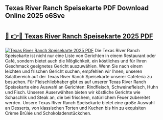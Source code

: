 ## Texas River Ranch Speisekarte PDF Download Online 2025 o6Sve

# <h2><a href="http://gcb9m2.nevu.top/?p=Texas+River+Ranch+Speisekarte">🔗 👉🔴 Texas River Ranch Speisekarte 2025 PDF</a></h2>

[![Texas River Ranch Speisekarte 2025 PDF](https://i.imgur.com/dBaPXMq.png)](http://gcb9m2.nevu.top/?p=Texas+River+Ranch+Speisekarte)
Die Texas River Ranch Speisekarte ist nicht nur eine Liste von Gerichten in einem Restaurant oder Café, sondern bietet auch die Möglichkeit, ein köstliches und für Ihren Geschmack geeignetes Gericht auszuwählen. Wenn Sie nach einem leichten und frischen Gericht suchen, empfehlen wir Ihnen, unseren Salatbereich auf der Texas River Ranch Speisekarte unserer Cafeteria zu besuchen. Für Fleischliebhaber gibt es auf unserer Texas River Ranch Speisekarte eine Auswahl an Gerichten: Rindfleisch, Schweinefleisch, Huhn und Fisch. Unseren Auserwählten bieten wir köstliche Gerichte wie Schaschlik und Steak an, die bei frischem, natürlichem Feuer zubereitet werden. Unsere Texas River Ranch Speisekarte bietet eine große Auswahl an Desserts, von klassischen Torten und Kuchen bis hin zu exquisiten Crème Brûlée und Schokoladenstückchen.
